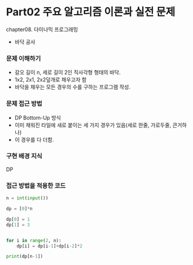 # Part02 주요 알고리즘 이론과 실전 문제
chapter08. 다이나믹 프로그래밍
- 바닥 공사

### 문제 이해하기
- 갈오 길이 n, 세로 길이 2인 직사각형 형태의 바닥.
- 1x2, 2x1, 2x2덮개로 채우고자 함
- 바닥을 채우는 모든 경우의 수를 구하는 프로그램 작성.

### 문제 접근 방법
- DP Bottom-Up 방식
- 이미 채워진 타일에 새로 붙이는 세 가지 경우가 있음(세로 한줄, 가로두줄, 큰거하나)
- 이 경우를 다 더함.

### 구현 배경 지식
DP

### 접근 방법을 적용한 코드
```python
n = int(input())

dp = [0]*n

dp[0] = 1
dp[1] = 3


for i in range(2, n):
    dp[i] = dp[i-1]+dp[i-2]*2

print(dp[n-1])
```